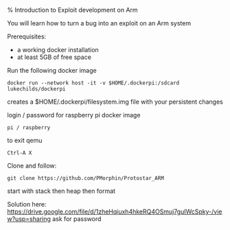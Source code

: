 % Introduction to Exploit development on Arm


You will learn how to turn a bug into an exploit on an Arm system

Prerequisites:

* a working docker installation
* at least 5GB of free space


Run the following docker image

```
docker run --network host -it -v $HOME/.dockerpi:/sdcard lukechilds/dockerpi
```

creates a $HOME/.dockerpi/filesystem.img file with your persistent changes

login / password for raspberry pi docker image

```
pi / raspberry
```

to exit qemu

```
Ctrl-A X
```

Clone and follow:

```
git clone https://github.com/PMorphin/Protostar_ARM
```

start with stack then heap then format


Solution here: 
https://drive.google.com/file/d/1zheHqiuxh4hkeRQ4OSmuj7guIWcSpky-/view?usp=sharing
ask for password

<!-- %% howtobufferoverflow-onarm -->
 
